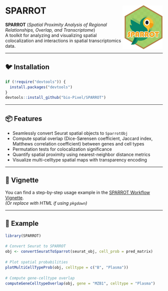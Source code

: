 
# SPARROT <img src="man/figures/SPARROT_logo.png" align="right" height="140"/>

**SPARROT** (*Spatial Proximity Analysis of Regional Relationships, Overlap, and Transcriptome*)  
A toolkit for analyzing and visualizing spatial colocalization and interactions in spatial transcriptomics data.

---

## 🐦 Installation

```r
if (!require("devtools")) {
  install.packages("devtools")
}
devtools::install_github("bio-Pixel/SPARROT")
```

---

## 📦 Features

- Seamlessly convert Seurat spatial objects to `SparrotObj`
- Compute spatial overlap (Dice-Sørensen coefficient, Jaccard index, Matthews correlation coefficient) between genes and cell types
- Permutation tests for colocalization significance
- Quantify spatial proximity using nearest-neighbor distance metrics
- Visualize multi-celltype spatial maps with transparency encoding

---

## 📘 Vignette

You can find a step-by-step usage example in the [SPARROT Workflow Vignette](vignettes/SPARROT_Workflow.Rmd).  
*(Or replace with HTML if using `pkgdown`)*

---

## 🧬 Example

```r
library(SPARROT)

# Convert Seurat to SPARROT
obj <- convertSeuratToSparrot(seurat_obj, cell_prob = pred_matrix)

# Plot spatial probabilities
plotMultiCellTypeProb(obj, celltype = c("B", "Plasma"))

# Compute gene-celltype overlap
computeGeneCelltypeOverlap(obj, gene = "MZB1", celltype = "Plasma")
```
